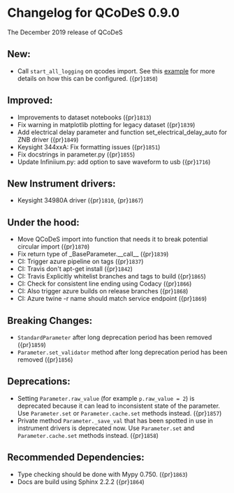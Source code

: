 # Changelog for QCoDeS 0.9.0

The December 2019 release of QCoDeS

## New:

- Call `start_all_logging` on qcodes import.
  See this [example] for more details on how this can be configured. ({pr}`1850`)

## Improved:

- Improvements to dataset notebooks ({pr}`1813`)
- Fix warning in matplotlib plotting for legacy dataset ({pr}`1839`)
- Add electrical delay parameter and function set_electrical_delay_auto for ZNB driver ({pr}`1849`)
- Keysight 344xxA: Fix formatting issues ({pr}`1851`)
- Fix docstrings in parameter.py ({pr}`1855`)
- Update Infiniium.py: add option to save waveform to usb ({pr}`1716`)

## New Instrument drivers:

- Keysight 34980A driver ({pr}`1810`, {pr}`1867`)

## Under the hood:

- Move QCoDeS import into function that needs it to break potential circular import ({pr}`1870`)
- Fix return type of \_BaseParameter.\_\_call\_\_ ({pr}`1839`)
- CI: Trigger azure pipeline on tags ({pr}`1837`)
- CI: Travis don't apt-get install ({pr}`1842`)
- CI: Travis Explicitly whitelist branches and tags to build ({pr}`1865`)
- CI: Check for consistent line ending using Codacy ({pr}`1866`)
- CI: Also trigger azure builds on release branches ({pr}`1868`)
- CI: Azure twine -r name should match service endpoint ({pr}`1869`)

## Breaking Changes:

- `StandardParameter` after long deprecation period has been removed ({pr}`1859`)
- `Parameter.set_validator` method after long deprecation period has been
  removed ({pr}`1856`)

## Deprecations:

- Setting `Parameter.raw_value` (for example `p.raw_value = 2`) is
  deprecated because it can lead to inconsistent state of the parameter.
  Use `Parameter.set` or `Parameter.cache.set` methods instead. ({pr}`1857`)
- Private method `Parameter._save_val` that has been spotted in use in
  instrument drivers is deprecated now. Use `Parameter.set` and
  `Parameter.cache.set` methods instead. ({pr}`1858`)

## Recommended Dependencies:

- Type checking should be done with Mypy 0.750. ({pr}`1863`)
- Docs are build using Sphinx 2.2.2 ({pr}`1864`)

[example]: ../examples/logging/logging_example.ipynb
